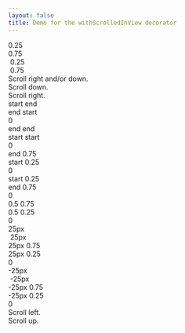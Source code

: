 ```yaml
---
layout: false
title: Demo for the withScrolledInView decorator
---
```


<script setup>
  import { onMounted, onBeforeUnmount } from 'vue';

  let instances;

  onMounted(async () => {
    const { Base, withScrolledInView } = await import('@studiometa/js-toolkit');

    class ScrolledInViewOffset extends withScrolledInView(Base) {
      /**
       * Config.
       */
      static config = {
        name: 'ScrolledInViewOffset',
        refs: ['progress'],
      };

      /**
       * Scrolled in view.
       * @param   {import('@studiometa/js-toolkit').ScrolledInViewProps} props
       * @returns {void}
       */
      scrolledInView(props) {
        const { x, y } = props.progress;
        this.$refs.progress.textContent = `{ x: ${x.toFixed(3)}, y: ${y.toFixed(3)} }`;
      }
    }

    const instances = ScrolledInViewOffset.$register();
  });

  onBeforeUnmount(() => {
    instances.forEach(instance => instance.$destroy());
  })
</script>

<style>
  .story body {
    width: 350vw !important;
    background: var(--vp-sidebar-bg-color);
  }
</style>

<div class="z-10 fixed top-1/4 left-0 w-full h-px pl-1 bg-gray-400 dark:bg-gray-600">
  0.25
</div>
<div class="z-10 fixed top-3/4 left-0 w-full h-px pl-1 bg-gray-400 dark:bg-gray-600">
  0.75
</div>
<div class="z-10 fixed left-1/4 top-0 w-px h-full pt-1 bg-gray-400 dark:bg-gray-600">
  &nbsp;0.25
</div>
<div class="z-10 fixed left-3/4 top-0 w-px h-full pt-1 bg-gray-400 dark:bg-gray-600">
  &nbsp;0.75
</div>

<div class="absolute top-0 left-0 flex items-center justify-center w-screen h-[90vh]">
  Scroll right and/or down.
</div>

<div class="flex items-center justify-center w-full h-[90vh]">
  Scroll down.
</div>
<div class="flex items-center justify-between w-full">
  <div class="w-[75vw] text-center">
    Scroll right.
  </div>
  <div class="flex flex-wrap items-center justify-center gap-20">
    <div data-component="ScrolledInViewOffset"
      data-option-offset="start end / end start"
      class="flex items-center w-48 h-48 text-center rounded bg-red-400 dark:bg-red-700 dark:bg-opacity-75">
      <div class="w-full">
        <div>
          start end
        </div>
        <div>
          end start
        </div>
        <div data-ref="progress">
          0
        </div>
      </div>
    </div>
    <div data-component="ScrolledInViewOffset"
      data-option-offset="end end / start start"
      class="flex items-center w-48 h-48 text-center rounded bg-green-400 dark:bg-green-700 dark:bg-opacity-75">
      <div class="w-full">
        <div>
          end end
        </div>
        <div>
          start start
        </div>
        <div data-ref="progress">
          0
        </div>
      </div>
    </div>
    <div data-component="ScrolledInViewOffset"
      data-option-offset="end 0.75 / start 0.25"
      class="flex items-center w-48 h-48 text-center rounded bg-blue-400 dark:bg-blue-700 dark:bg-opacity-75">
      <div class="w-full">
        <div>
          end 0.75
        </div>
        <div>
          start 0.25
        </div>
        <div data-ref="progress">
          0
        </div>
      </div>
    </div>
    <div data-component="ScrolledInViewOffset"
      data-option-offset="start 0.25 / end 0.75"
      class="flex items-center w-48 h-48 text-center rounded bg-purple-400 dark:bg-purple-700 dark:bg-opacity-75">
      <div class="w-full">
        <div>
          start 0.25
        </div>
        <div>
          end 0.75
        </div>
        <div data-ref="progress">
          0
        </div>
      </div>
    </div>
    <div data-component="ScrolledInViewOffset"
      data-option-offset="0.5 0.75 / 0.5 0.25"
      class="flex items-center w-48 h-48 text-center rounded bg-orange-400 dark:bg-orange-700 dark:bg-opacity-75">
      <div class="w-full">
        <div>
          0.5 0.75
        </div>
        <div>
          0.5 0.25
        </div>
        <div data-ref="progress">
          0
        </div>
      </div>
    </div>
    <div data-component="ScrolledInViewOffset"
      data-option-offset="25px 0.75 / 25px 0.25"
      class="relative flex items-center w-48 h-48 text-center rounded bg-emerald-400 dark:bg-emerald-700 dark:bg-opacity-75">
      <div class="absolute top-[25px] left-0 w-full h-px pl-1 bg-gray-400 dark:bg-gray-600 text-left text-sm">
        25px
      </div>
      <div class="absolute left-[25px] top-0 w-px h-full pt-1 bg-gray-400 dark:bg-gray-600 text-left text-sm">
        &nbsp;25px
      </div>
      <div class="w-full">
        <div>
          25px 0.75
        </div>
        <div>
          25px 0.25
        </div>
        <div data-ref="progress">
          0
        </div>
      </div>
    </div>
    <div data-component="ScrolledInViewOffset"
      data-option-offset="-25px 0.75 / -25px 0.25"
      class="relative flex items-center w-48 h-48 text-center rounded bg-cyan-400 dark:bg-cyan-700 dark:bg-opacity-75">
      <div class="absolute top-[-25px] left-0 w-full h-px pl-1 bg-gray-400 dark:bg-gray-600 text-left text-sm">
        -25px
      </div>
      <div class="absolute left-[-25px] top-0 w-px h-full pt-1 bg-gray-400 dark:bg-gray-600 text-left text-sm">
        &nbsp;-25px
      </div>
      <div class="w-full">
        <div>
          -25px 0.75
        </div>
        <div>
          -25px 0.25
        </div>
        <div data-ref="progress">
          0
        </div>
      </div>
    </div>
  </div>
  <div class="w-[75vw] text-center">
    Scroll left.
  </div>
</div>
<div class="flex items-center justify-center w-full h-[90vh]">
  Scroll up.
</div>
